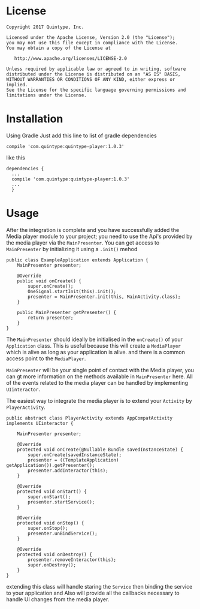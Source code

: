 License
=======

    Copyright 2017 Quintype, Inc.

    Licensed under the Apache License, Version 2.0 (the "License");
    you may not use this file except in compliance with the License.
    You may obtain a copy of the License at

       http://www.apache.org/licenses/LICENSE-2.0

    Unless required by applicable law or agreed to in writing, software
    distributed under the License is distributed on an "AS IS" BASIS,
    WITHOUT WARRANTIES OR CONDITIONS OF ANY KIND, either express or implied.
    See the License for the specific language governing permissions and
    limitations under the License.


Installation
============

Using Gradle
Just add this line to list of gradle dependencies

`compile 'com.quintype:quintype-player:1.0.3'`

like this

```
dependencies {
  ...
  compile 'com.quintype:quintype-player:1.0.3'
  ...
  }
```

Usage
=====

After the integration is complete and you have successfully added the Media player module to your project; you need to use the Api's provided by the media player via the `MainPresenter`.
You can get access to `MainPresenter` by initializing it using a `.init()` mehod

```
public class ExampleApplication extends Application {
    MainPresenter presenter;

    @Override
    public void onCreate() {
        super.onCreate();
        OneSignal.startInit(this).init();
        presenter = MainPresenter.init(this, MainActivity.class);
    }

    public MainPresenter getPresenter() {
        return presenter;
    }
}
```
The `MainPresenter` should ideally be initialised in the `onCreate()` of your  `Application` class. This is useful because this will create a `MediaPlayer` which is alive as long as your application is alive. and there is a common access point to the `MediaPlayer`.

`MainPresenter` will be your single point of contact with the Media player, you can gt more information on the methods available in `MainPresenter` here.
All of the events related to the media player can be handled by implementing `UIinteractor`.

The easiest way to integrate the media player is to extend your `Activity` by `PlayerActivity`.

```
public abstract class PlayerActivity extends AppCompatActivity implements UIinteractor {

    MainPresenter presenter;

    @Override
    protected void onCreate(@Nullable Bundle savedInstanceState) {
        super.onCreate(savedInstanceState);
        presenter = ((TemplateApplication) getApplication()).getPresenter();
        presenter.addInteractor(this);
    }

    @Override
    protected void onStart() {
        super.onStart();
        presenter.startService();
    }

    @Override
    protected void onStop() {
        super.onStop();
        presenter.unBindService();
    }

    @Override
    protected void onDestroy() {
        presenter.removeInteractor(this);
        super.onDestroy();
    }
}
```

extending this class will handle staring the `Service` then binding the service to your application and Also will provide all the callbacks necessary to handle UI changes from the media player.

